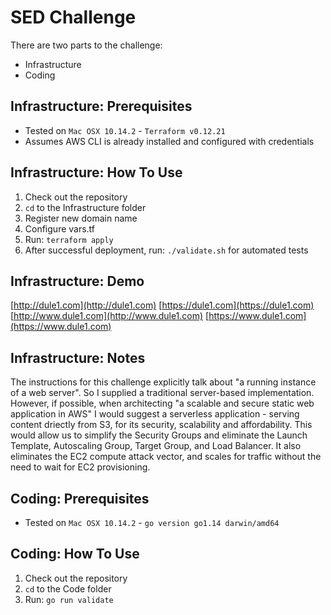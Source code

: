 # SED Challenge

There are two parts to the challenge:

- Infrastructure
- Coding

## Infrastructure: Prerequisites

- Tested on `Mac OSX 10.14.2` - `Terraform v0.12.21`
- Assumes AWS CLI is already installed and configured with credentials

## Infrastructure: How To Use

1. Check out the repository
2. `cd` to the Infrastructure folder
3. Register new domain name
4. Configure vars.tf
5. Run: `terraform apply`
6. After successful deployment, run: `./validate.sh` for automated tests

## Infrastructure: Demo
[http://dule1.com](http://dule1.com)
[https://dule1.com](https://dule1.com)
[http://www.dule1.com](http://www.dule1.com)
[https://www.dule1.com](https://www.dule1.com)

## Infrastructure: Notes

The instructions for this challenge explicitly talk about "a running instance of a web server". So I supplied a traditional server-based implementation. However, if possible, when architecting "a scalable and secure static web application in AWS" I would suggest a serverless application - serving content driectly from S3, for its security, scalability and affordability. This would allow us to simplify the Security Groups and eliminate the Launch Template, Autoscaling Group, Target Group, and Load Balancer. It also eliminates the EC2 compute attack vector, and scales for traffic without the need to wait for EC2 provisioning.

## Coding: Prerequisites

- Tested on `Mac OSX 10.14.2` - `go version go1.14 darwin/amd64`

## Coding: How To Use

1. Check out the repository
2. `cd` to the Code folder
3. Run: `go run validate`
